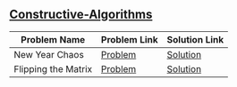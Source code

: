## [Constructive-Algorithms](https://www.hackerrank.com/domains/algorithms/constructive-algorithms)

Problem Name|Problem Link|Solution Link
---|---|---
New Year Chaos|[Problem](https://www.hackerrank.com/challenges/new-year-chaos/problem)|[Solution](./new-year-chaos.cpp)
Flipping the Matrix|[Problem](https://www.hackerrank.com/challenges/flipping-the-matrix/problem)|[Solution](./flipping-the-matrix.cpp)
